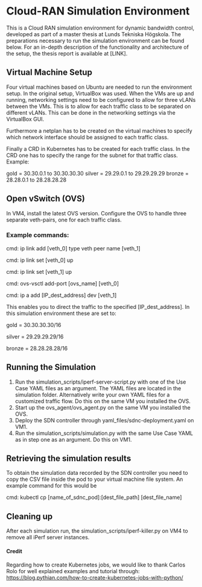 # Cloud-RAN Simulation Environment
This is a Cloud RAN simulation environment for dynamic bandwidth control, developed as part of a master thesis at Lunds Tekniska Högskola. The preparations necessary to run the simulation environment can be found below. For an in-depth description of the functionality and architecture of the setup, the thesis report is available at [LINK]. 

## Virtual Machine Setup
Four virtual machines based on Ubuntu are needed to run the environment setup. In the original setup, VirtualBox was used. When the VMs are up and running, networking settings need to be configured to allow for three vLANs between the VMs. This is to allow for each traffic class to be separated on different vLANs. This can be done in the networking settings via the VirtualBox GUI.

Furthermore a netplan has to be created on the virtual machines to specify which network interface should be assigned to each traffic class. 

Finally a CRD in Kubernetes has to be created for each traffic class. In the CRD one has to specify the range for the subnet for that traffic class. Example:

gold =  30.30.0.1 to 30.30.30.30
silver =  29.29.0.1 to 29.29.29.29
bronze =  28.28.0.1 to 28.28.28.28

## Open vSwitch (OVS)
In VM4, install the latest OVS version.
Configure the OVS to handle three separate veth-pairs, one for each traffic class.

### Example commands:

cmd: ip link add [veth_0] type veth peer name [veth_1] 

cmd: ip link set [veth_0] up

cmd: ip link set [veth_1] up

cmd: ovs-vsctl add-port [ovs_name] [veth_0] 

cmd: ip a add [IP_dest_address] dev [veth_1] 


This enables you to direct the traffic to the specified [IP_dest_address]. In this simulation environment these are set to:

gold = 30.30.30.30/16 

silver = 29.29.29.29/16

bronze = 28.28.28.28/16 


## Running the Simulation
1. Run the simulation_scripts/iperf-server-script.py with one of the Use Case YAML files as an argument. The YAML files are located in the simulation folder. Alternatively write your own YAML files for a customized traffic flow. Do this on the same VM you installed the OVS.
2. Start up the ovs_agent/ovs_agent.py on the same VM you installed the OVS.
3. Deploy the SDN controller through yaml_files/sdnc-deployment.yaml on VM1.
4. Run the simulation_scripts/simulation.py with the same Use Case YAML as in step one as an argument. Do this on VM1. 

## Retrieving the simulation results
To obtain the simulation data recorded by the SDN controller you need to copy the CSV file inside the pod to your virtual machine file system.
An example command for this would be 

cmd: kubectl cp [name_of_sdnc_pod]:[dest_file_path] [dest_file_name]


## Cleaning up
After each simulation run, the simulation_scripts/iperf-killer.py on VM4 to remove all iPerf server instances.

#### Credit
Regarding how to create Kubernetes jobs, we would like to thank Carlos Rolo for well explained examples and tutorial through:
https://blog.pythian.com/how-to-create-kubernetes-jobs-with-python/
